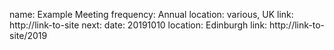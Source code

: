 name: Example Meeting
frequency: Annual
location: various, UK
link: http://link-to-site
next:
  date: 20191010
  location: Edinburgh
  link: http://link-to-site/2019
